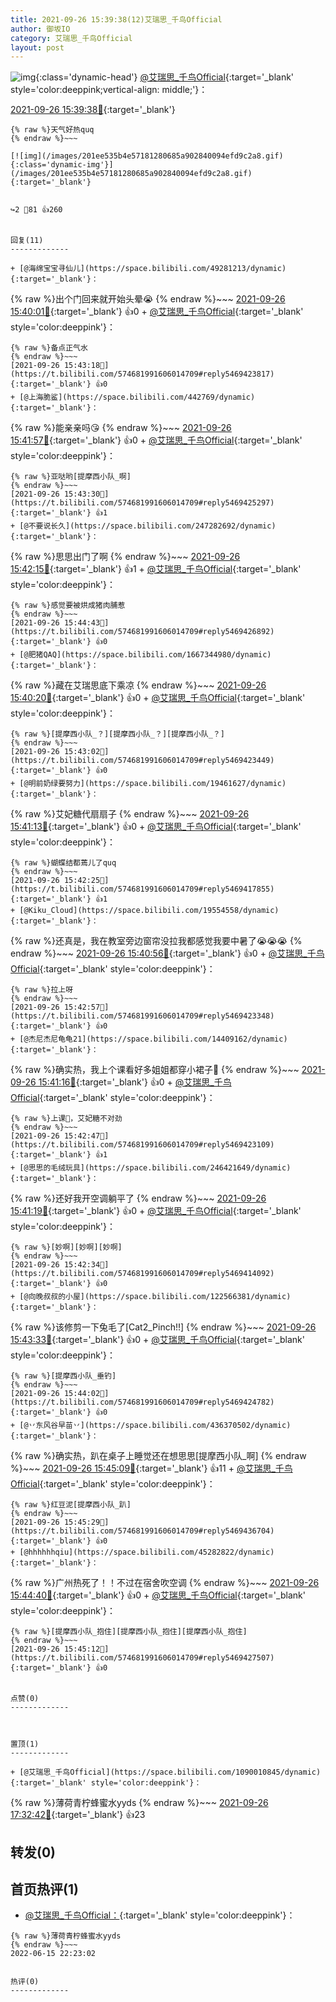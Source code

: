 ```yaml
---
title: 2021-09-26 15:39:38(12)艾瑞思_千鸟Official
author: 御坂IO
category: 艾瑞思_千鸟Official
layout: post
---
```


![img](/images/7e08840c56f251de28bdf766b647bd5fe9a5d50a.jpg){:class='dynamic-head'}
[@艾瑞思_千鸟Official](https://space.bilibili.com/1090010845/dynamic){:target='_blank' style='color:deeppink;vertical-align: middle;'}：

[2021-09-26 15:39:38🔗](https://t.bilibili.com/574681991606014709){:target='_blank'}

~~~
{% raw %}天气好热quq
{% endraw %}~~~

[![img](/images/201ee535b4e57181280685a902840094efd9c2a8.gif){:class='dynamic-img'}](/images/201ee535b4e57181280685a902840094efd9c2a8.gif){:target='_blank'}


↪️2 💬81 👍260


回复(11)
-------------

+ [@海绵宝宝寻仙儿](https://space.bilibili.com/49281213/dynamic){:target='_blank'}：
~~~
{% raw %}出个门回来就开始头晕😭
{% endraw %}~~~
[2021-09-26 15:40:01🔗](https://t.bilibili.com/574681991606014709#reply5469410815){:target='_blank'} 👍0
    + [@艾瑞思_千鸟Official](https://space.bilibili.com/1090010845/dynamic){:target='_blank' style='color:deeppink'}：
~~~
{% raw %}备点正气水
{% endraw %}~~~
[2021-09-26 15:43:18🔗](https://t.bilibili.com/574681991606014709#reply5469423817){:target='_blank'} 👍0
+ [@上海脆鲨](https://space.bilibili.com/442769/dynamic){:target='_blank'}：
~~~
{% raw %}能亲亲吗😘
{% endraw %}~~~
[2021-09-26 15:41:57🔗](https://t.bilibili.com/574681991606014709#reply5469413290){:target='_blank'} 👍0
    + [@艾瑞思_千鸟Official](https://space.bilibili.com/1090010845/dynamic){:target='_blank' style='color:deeppink'}：
~~~
{% raw %}亚哒哟[提摩西小队_啊]
{% endraw %}~~~
[2021-09-26 15:43:30🔗](https://t.bilibili.com/574681991606014709#reply5469425297){:target='_blank'} 👍1
+ [@不要说长久](https://space.bilibili.com/247282692/dynamic){:target='_blank'}：
~~~
{% raw %}思思出门了啊
{% endraw %}~~~
[2021-09-26 15:42:15🔗](https://t.bilibili.com/574681991606014709#reply5469413676){:target='_blank'} 👍1
    + [@艾瑞思_千鸟Official](https://space.bilibili.com/1090010845/dynamic){:target='_blank' style='color:deeppink'}：
~~~
{% raw %}感觉要被烘成猪肉脯惹
{% endraw %}~~~
[2021-09-26 15:44:43🔗](https://t.bilibili.com/574681991606014709#reply5469426892){:target='_blank'} 👍0
+ [@肥猪QAQ](https://space.bilibili.com/1667344980/dynamic){:target='_blank'}：
~~~
{% raw %}藏在艾瑞思底下乘凉
{% endraw %}~~~
[2021-09-26 15:40:20🔗](https://t.bilibili.com/574681991606014709#reply5469415168){:target='_blank'} 👍0
    + [@艾瑞思_千鸟Official](https://space.bilibili.com/1090010845/dynamic){:target='_blank' style='color:deeppink'}：
~~~
{% raw %}[提摩西小队_？][提摩西小队_？][提摩西小队_？]
{% endraw %}~~~
[2021-09-26 15:43:02🔗](https://t.bilibili.com/574681991606014709#reply5469423449){:target='_blank'} 👍0
+ [@明前奶绿要努力](https://space.bilibili.com/19461627/dynamic){:target='_blank'}：
~~~
{% raw %}艾妃糖代扇扇子
{% endraw %}~~~
[2021-09-26 15:41:13🔗](https://t.bilibili.com/574681991606014709#reply5469416297){:target='_blank'} 👍0
    + [@艾瑞思_千鸟Official](https://space.bilibili.com/1090010845/dynamic){:target='_blank' style='color:deeppink'}：
~~~
{% raw %}蝴蝶结都蔫儿了quq
{% endraw %}~~~
[2021-09-26 15:42:25🔗](https://t.bilibili.com/574681991606014709#reply5469417855){:target='_blank'} 👍1
+ [@Kiku_Cloud](https://space.bilibili.com/19554558/dynamic){:target='_blank'}：
~~~
{% raw %}还真是，我在教室旁边窗帘没拉我都感觉我要中暑了😭😭😭
{% endraw %}~~~
[2021-09-26 15:40:56🔗](https://t.bilibili.com/574681991606014709#reply5469420633){:target='_blank'} 👍0
    + [@艾瑞思_千鸟Official](https://space.bilibili.com/1090010845/dynamic){:target='_blank' style='color:deeppink'}：
~~~
{% raw %}拉上呀
{% endraw %}~~~
[2021-09-26 15:42:57🔗](https://t.bilibili.com/574681991606014709#reply5469423348){:target='_blank'} 👍0
+ [@杰尼杰尼龟龟21](https://space.bilibili.com/14409162/dynamic){:target='_blank'}：
~~~
{% raw %}确实热，我上个课看好多姐姐都穿小裙子🥵
{% endraw %}~~~
[2021-09-26 15:41:16🔗](https://t.bilibili.com/574681991606014709#reply5469421088){:target='_blank'} 👍0
    + [@艾瑞思_千鸟Official](https://space.bilibili.com/1090010845/dynamic){:target='_blank' style='color:deeppink'}：
~~~
{% raw %}上课👀，艾妃糖不对劲
{% endraw %}~~~
[2021-09-26 15:42:47🔗](https://t.bilibili.com/574681991606014709#reply5469423109){:target='_blank'} 👍1
+ [@思思的毛绒玩具](https://space.bilibili.com/246421649/dynamic){:target='_blank'}：
~~~
{% raw %}还好我开空调躺平了
{% endraw %}~~~
[2021-09-26 15:41:19🔗](https://t.bilibili.com/574681991606014709#reply5469421166){:target='_blank'} 👍0
    + [@艾瑞思_千鸟Official](https://space.bilibili.com/1090010845/dynamic){:target='_blank' style='color:deeppink'}：
~~~
{% raw %}[妙啊][妙啊][妙啊]
{% endraw %}~~~
[2021-09-26 15:42:34🔗](https://t.bilibili.com/574681991606014709#reply5469414092){:target='_blank'} 👍0
+ [@向晚叔叔的小屋](https://space.bilibili.com/122566381/dynamic){:target='_blank'}：
~~~
{% raw %}该修剪一下兔毛了[Cat2_Pinch!!]
{% endraw %}~~~
[2021-09-26 15:43:33🔗](https://t.bilibili.com/574681991606014709#reply5469425380){:target='_blank'} 👍0
    + [@艾瑞思_千鸟Official](https://space.bilibili.com/1090010845/dynamic){:target='_blank' style='color:deeppink'}：
~~~
{% raw %}[提摩西小队_垂钓]
{% endraw %}~~~
[2021-09-26 15:44:02🔗](https://t.bilibili.com/574681991606014709#reply5469424782){:target='_blank'} 👍0
+ [@丷东风谷早苗丷](https://space.bilibili.com/436370502/dynamic){:target='_blank'}：
~~~
{% raw %}确实热，趴在桌子上睡觉还在想思思[提摩西小队_啊]
{% endraw %}~~~
[2021-09-26 15:45:09🔗](https://t.bilibili.com/574681991606014709#reply5469431528){:target='_blank'} 👍11
    + [@艾瑞思_千鸟Official](https://space.bilibili.com/1090010845/dynamic){:target='_blank' style='color:deeppink'}：
~~~
{% raw %}红豆泥[提摩西小队_趴]
{% endraw %}~~~
[2021-09-26 15:45:29🔗](https://t.bilibili.com/574681991606014709#reply5469436704){:target='_blank'} 👍0
+ [@hhhhhhqiu](https://space.bilibili.com/45282822/dynamic){:target='_blank'}：
~~~
{% raw %}广州热死了！！不过在宿舍吹空调
{% endraw %}~~~
[2021-09-26 15:44:40🔗](https://t.bilibili.com/574681991606014709#reply5469435612){:target='_blank'} 👍0
    + [@艾瑞思_千鸟Official](https://space.bilibili.com/1090010845/dynamic){:target='_blank' style='color:deeppink'}：
~~~
{% raw %}[提摩西小队_抱住][提摩西小队_抱住][提摩西小队_抱住]
{% endraw %}~~~
[2021-09-26 15:45:12🔗](https://t.bilibili.com/574681991606014709#reply5469427507){:target='_blank'} 👍0


点赞(0)
-------------



置顶(1)
-------------

+ [@艾瑞思_千鸟Official](https://space.bilibili.com/1090010845/dynamic){:target='_blank' style='color:deeppink'}：
~~~
{% raw %}薄荷青柠蜂蜜水yyds
{% endraw %}~~~
[2021-09-26 17:32:42🔗](https://t.bilibili.com/574681991606014709#reply5469916843){:target='_blank'} 👍23


转发(0)
-------------



首页热评(1)
-------------

+ [@艾瑞思_千鸟Official：](https://space.bilibili.com/1090010845/dynamic){:target='_blank' style='color:deeppink'}：
~~~
{% raw %}薄荷青柠蜂蜜水yyds
{% endraw %}~~~
2022-06-15 22:23:02


热评(0)
-------------



